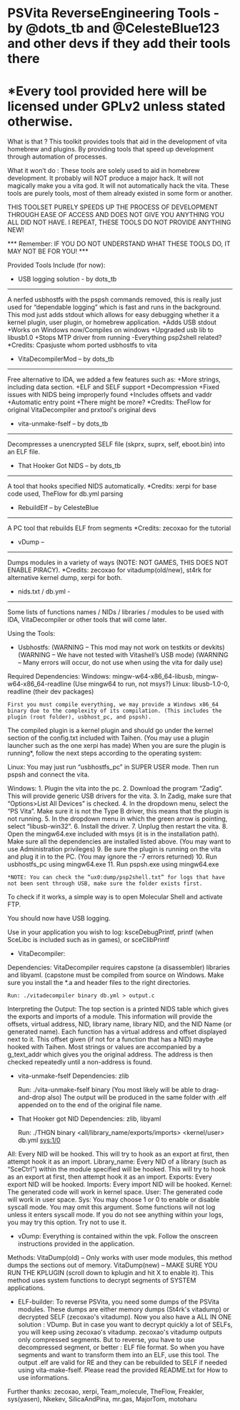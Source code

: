 # PSVita ReverseEngineering Tools - by @dots_tb and @CelesteBlue123 and other devs if they add their tools there

*Every tool provided here will be licensed under GPLv2 unless stated otherwise.
================================================================================

What is that ?
This toolkit provides tools that aid in the development of vita homebrew and plugins. By providing tools that speed up development through automation of processes.

What it won’t do :
These tools are solely used to aid in homebrew development. It probably will NOT produce a major hack. It will not magically make you a vita god. It will not automatically hack the vita. These tools are purely tools, most of them already existed in some form or another.

THIS TOOLSET PURELY SPEEDS UP THE PROCESS OF DEVELOPMENT THROUGH EASE OF ACCESS AND DOES NOT GIVE YOU ANYTHING YOU ALL DID NOT HAVE. 
I REPEAT, THESE TOOLS DO NOT PROVIDE ANYTHING NEW!

*** Remember: IF YOU DO NOT UNDERSTAND WHAT THESE TOOLS DO, IT MAY NOT BE FOR YOU! ***



Provided Tools Include (for now):


- USB logging solution - by dots_tb
--------------------------------------------------------------------------------
A nerfed usbhostfs with the pspsh commands removed, this is really just used for “dependable logging” which is fast and runs in the background.
This mod just adds stdout which allows for easy debugging whether it a kernel plugin, user plugin, or homebrew application.
	+Adds USB stdout
	+Works on Windows now/Compiles on windows
	+Upgraded usb lib to libusb1.0
	+Stops MTP driver from running
	-Everything psp2shell related?
*Credits: Cpasjuste whom ported usbhostfs to vita


- VitaDecompilerMod – by dots_tb
--------------------------------------------------------------------------------
Free alternative to IDA, we added a few features such as:
	+More strings, including data section.
	+ELF and SELF support
	+Decompression
	+Fixed issues with NIDS being improperly found
	+Includes offsets and vaddr
	+Automatic entry point
	+There might be more?
*Credits: TheFlow for original VitaDecompiler and prxtool's original devs


- vita-unmake-fself – by dots_tb
--------------------------------------------------------------------------------
Decompresses a unencrypted SELF file (skprx, suprx, self, eboot.bin) into an ELF file.


- That Hooker Got NIDS – by dots_tb
--------------------------------------------------------------------------------
A tool that hooks specified NIDS automatically. 
*Credits: xerpi for base code used, TheFlow for db.yml parsing


- RebuildElf – by CelesteBlue
--------------------------------------------------------------------------------
A PC tool that rebuilds ELF from segments
*Credits: zecoxao for the tutorial


- vDump –
--------------------------------------------------------------------------------
Dumps modules in a variety of ways (NOTE: NOT GAMES, THIS DOES NOT ENABLE PIRACY).
*Credits: zecoxao for vitadump(old/new), st4rk for alternative kernel dump, xerpi for both.


- nids.txt / db.yml -
--------------------------------------------------------------------------------
Some lists of functions names / NIDs / libraries / modules to be used with IDA, VitaDecompiler or other tools that will come later.



Using the Tools:


- Usbhostfs:
(WARNING – This mod may not work on testkits or devkits)
(WARNING – We have not tested with Vitashell’s USB mode)
(WARNING – Many errors will occur, do not use when using the vita for daily use)

Required Dependencies:
	Windows: mingw-w64-x86_64-libusb, mingw-w64-x86_64-readline
	(Use mingw64 to run, not msys?)
	Linux: libusb-1.0-0, readline (their dev packages)
	
	First you must compile everything, we may provide a Windows x86_64 binary due to the complexity of its compilation. (This includes the plugin (root folder), usbhost_pc, and pspsh).
The compiled plugin is a kernel plugin and should go under the kernel section of the config.txt included with Taihen. (You may use a plugin launcher such as the one xerpi has made)
When you are sure the plugin is running*, follow the next steps according to the operating system:

Linux:
	You may just run “usbhostfs_pc” in SUPER USER mode. Then run pspsh and connect the vita.

Windows:
	1. Plugin the vita into the pc.
	2. Download the program “Zadig”. This will provide generic USB drivers for the vita.
	3. In Zadig, make sure that “Options>List All Devices” is checked.
	4. In the dropdown menu, select the “PS Vita”. Make sure it is not the Type B driver, this means that the plugin is not running. 
	5. In the dropdown menu in which the green arrow is pointing, select “libusb-win32”.
	6. Install the driver.
	7. Unplug then restart the vita.
	8. Open the mingw64.exe included with msys (it is in the installation path). Make sure all the dependencies are installed listed above. (You may want to use Administration privileges)
	9. Be sure the plugin is running on the vita and plug it in to the PC. (You may ignore the -7 errors returned)
	10. Run usbhostfs_pc using mingw64.exe
	11. Run pspsh.exe using mingw64.exe
	
	*NOTE: You can check the “ux0:dump/psp2shell.txt” for logs that have not been sent through USB, make sure the folder exists first.
	
To check if it works, a simple way is to open Molecular Shell and activate FTP.

You should now have USB logging.

Use in your application you wish to log:
	ksceDebugPrintf, printf (when SceLibc is included such as in games), or sceClibPrintf


- VitaDecompiler:

Dependencies:
VitaDecompiler requires capstone (a disassembler) libraries and libyaml. (capstone must be compiled from source on Windows. Make sure you install the *.a and header files to the right directories.

	Run: ./vitadecompiler binary db.yml > output.c
	
Interpreting the Output:
The top section is a printed NIDS table which gives the exports and imports of a module. This information will provide the offsets, virtual address, NID, library name, library NID, and the NID Name (or generated name).
Each function has a virtual address and offset displayed next to it. This offset given (if not for a function that has a NID) maybe hooked with Taihen. 
Most strings or values are accompanied by a g_text_addr which gives you the original address. The address is then checked repeatedly until a non-address is found. 


- vita-unmake-fself
Dependencies: zlib

	Run: ./vita-unmake-fself binary
(You most likely will be able to drag-and-drop also)
The output will be produced in the same folder with .elf appended on to the end of the original file name.


- That Hooker got NID
Dependencies: zlib, libyaml

	Run: ./THGN binary <all/library_name/exports/imports> <kernel/user> db.yml <sys:1/0>
	
All: Every NID will be hooked. This will try to hook as an export at first, then attempt hook it as an import.
Library_name: Every NID of a library (such as “SceCtrl”) within the module specified will be hooked. This will try to hook as an export at first, then attempt hook it as an import.
Exports: Every export NID will be hooked.
Imports: Every import NID will be hooked.
Kernel: The generated code will work in kernel space.
User: The generated code will work in user space.
Sys: You may choose 1 or 0 to enable or disable syscall mode. You may omit this argument. Some functions will not log unless it enters syscall mode. If you do not see anything within your logs, you may try this option. Try not to use it.


- vDump:
Everything is contained within the vpk. Follow the onscreen instructions provided in the application.

Methods:
VitaDump(old) – Only works with user mode modules, this method dumps the sections out of memory.
VitaDump(new) – MAKE SURE YOU RUN THE KPLUGIN (scroll down to kplugin and hit X to enable it). This method uses system functions to decrypt segments of SYSTEM applications.


- ELF-builder:
To reverse PSVita, you need some dumps of the PSVita modules. These dumps are either memory dumps (St4rk's vitadump) or decrypted SELF (zecoxao's vitadump).
Now you also have a ALL IN ONE solution : VDump. But in case you want to decrypt quickly a lot of SELFs, you will keep using zecoxao's vitadump.
zecoxao's vitadump outputs only compressed segments. But to reverse, you have to use decompressed segment, or better : ELF file format.
So when you have segments and want to transform them into an ELF, use this tool.
The output .elf are valid for RE and they can be rebuilded to SELF if needed using vita-make-fself.
Please read the provided README.txt for How to use informations.


Further thanks:
zecoxao, xerpi, Team_molecule, TheFlow, Freakler, sys(yasen), Nkekev, SilicaAndPina, mr.gas, MajorTom, motoharu
